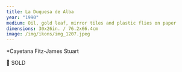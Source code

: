 ```yaml
---
title: La Duquesa de Alba
year: "1990"
medium: Oil, gold leaf, mirror tiles and plastic flies on paper
dimensions: 30x26in. / 76.2x66.4cm
image: /img/ikons/img_1207.jpeg
---
```

*Cayetana Fitz-James Stuart

🔴 SOLD
